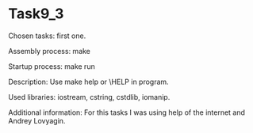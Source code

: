 # Task9_3
Chosen tasks: first one.

Assembly process: make

Startup process: make run

Description: Use make help or \HELP in program.
			 
Used libraries: iostream, cstring, cstdlib, iomanip.

Additional information: For this tasks I was using help of the internet and Andrey Lovyagin.
